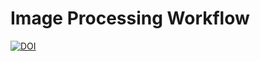 # Image Processing Workflow


[![DOI](https://zenodo.org/badge/DOI/10.5281/zenodo.11640652.svg)](https://doi.org/10.5281/zenodo.11640652)

